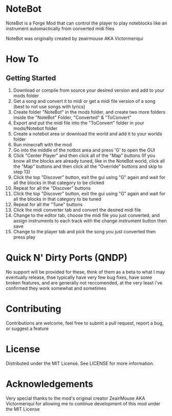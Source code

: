 # NoteBot

NoteBot is a Forge Mod that can control the player to play noteblocks like an instrument automactically from converted midi files

NoteBot was originally created by zeairmouse AKA Victormeriqui


# How To

## Getting Started
1. Download or compile from source your desired version and add to your mods folder
2. Get a song and convert it to midi or get a midi file version of a song (best to not use songs with lyrics)
3. Create folder "NoteBot" in the mods folder, and create two more folders inside the "NoteBot" Folder, "Converted" & "ToConvert"
4. Export and put the midi file into the "ToConvert" folder in your mods/Notebot folder
5. Create a notebot area or download the world and add it to your worlds folder
6. Run minecraft with the mod
7. Go into the middle of the notbot area and press 'G' to open the GUI
8. Click "Center Player" and then click all of the "Map" buttons 
(If you know all the blocks are already tuned, like in the NoteBot world, click all the "Map" buttons and then click all the "Override" buttons and skip to step 13)
9. Click the top "Discover" button, exit the gui using "G" again and wait for all the blocks in that category to be clicked
10. Repeat for all the "Discover" buttons
11. Click the top "Discover" button, exit the gui using "G" again and wait for all the blocks in that category to be tuned
12. Repeat for all the "Tune" buttons
13. Click the midi converter tab and convert the desired midi file
14. Change to the editor tab, choose the midi file you just converted, and assign instruments to each track with the change instrument button then save
15. Change to the player tab and pick the song you just converted then press play

# Quick N' Dirty Ports (QNDP)
No support will be provided for these, think of them as a beta to what I may eventually release, thse typically have very few bug fixes, have some broken features, and are generally not reccomended, at the very least i've confirmed they work somewhat and sometimes


# Contributing
Contributions are welcome, feel free to submit a pull request, report a bug, or suggest a feature

# License
Distributed under the MIT License. See LICENSE for more information.

# Acknowledgements
Very special thanks to the mod's original creator ZeairMouse AKA Victormeriqui for allowing me to continue development of this mod under the MIT License
